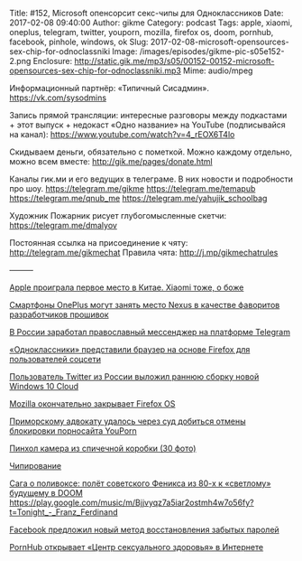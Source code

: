 Title: #152, Microsoft опенсорсит секс-чипы для Одноклассников
Date: 2017-02-08 09:40:00
Author: gikme
Category: podcast
Tags: apple, xiaomi, oneplus, telegram, twitter, youporn, mozilla, firefox os, doom, pornhub, facebook, pinhole, windows, ok
Slug: 2017-02-08-microsoft-opensources-sex-chip-for-odnoclassniki
Image: /images/episodes/gikme-pic-s05e152-2.png
Enclosure: http://static.gik.me/mp3/s05/00152-00152-microsoft-opensources-sex-chip-for-odnoclassniki.mp3
Mime: audio/mpeg


Информационный партнёр:
«Типичный Сисадмин».
<https://vk.com/sysodmins>

Запись прямой трансляции: интересные разговоры между подкастами + этот выпуск + недокаст «Одно название» на YouTube (подписывайся на канал):
<https://www.youtube.com/watch?v=4_rEOX6T4lo>

Скидываем деньги, обязательно с пометкой.
Можно каждому отдельно, можно всем вместе:
<http://gik.me/pages/donate.html>

Каналы гик.ми и его ведущих в телеграме. В них новости и подробности про шоу.
<https://telegram.me/gikme>
<https://telegram.me/temapub>
<https://telegram.me/qnub_me>
<https://telegram.me/yahujik_schoolbag>

Художник Пожарник рисует глубогомысленные скетчи:
<https://telegram.me/dmalyov>

Постоянная ссылка на присоединение к чяту: <http://telegram.me/gikmechat>
Правила чята: <http://j.mp/gikmechatrules>

———

[Apple проиграла первое место в Китае. Xiaomi тоже, о боже](https://www.iphones.ru/iNotes/668778)

[Смартфоны OnePlus могут занять место Nexus в качестве фаворитов разработчиков прошивок](http://4pda.ru/2017/01/26/334405/)

[В России заработал православный мессенджер на платформе Telegram](http://tass.ru/obschestvo/3994644?utm_source=&utm_medium=&utm_campaign=v-rossii-zarabotal-pravoslavnyy-messendzh)

[«Одноклассники» представили браузер на основе Firefox для пользователей соцсети](https://vc.ru/n/ok-fire-browse)

[Пользователь Twitter из России выложил раннюю сборку новой Windows 10 Cloud](https://vc.ru/n/leaked-cloud)

[Mozilla окончательно закрывает Firefox OS](https://trashbox.ru/topics/107196/mozilla-okonchatelno-zakryvaet-firefox-os)

[Приморскому адвокату удалось через суд добиться отмены блокировки порносайта YouPorn](https://rublacklist.net/25147/)

[Пинхол камера из спичечной коробки (30 фото)](http://24gadget.ru/1161052450-pinhol-kamera-iz-spichechnoy-korobki-30-foto.html)

[Чипирование](http://lleo.me/dnevnik/2016/12/28.html)

[Сага о поливоксе: полёт советского Феникса из 80-х к «светлому» будущему в DOOM](https://geektimes.ru/company/pult/blog/285060/)  
<https://play.google.com/music/m/Bjjvyqz7a5iar2ostmh4w7o56fy?t=Tonight_-_Franz_Ferdinand>

[Facebook предложил новый метод восстановления забытых паролей](http://www.opennet.ru/opennews/art.shtml?num=45947)

[PornHub открывает «Центр сексуального здоровья» в Интернете](https://rublacklist.net/25510/)






